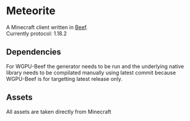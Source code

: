 # Meteorite
A Minecraft client written in [Beef](https://www.beeflang.org).  
Currently protocol: 1.18.2

## Dependencies
For WGPU-Beef the generator needs to be run and the underlying native library needs to be compilated manually using latest commit because WGPU-Beef is for targetting latest release only.

## Assets
All assets are taken directly from Minecraft